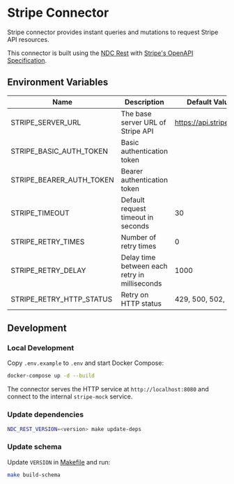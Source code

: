 # Stripe Connector

Stripe connector provides instant queries and mutations to request Stripe API resources.

This connector is built using the [NDC Rest](https://github.com/hasura/ndc-rest) with [Stripe's OpenAPI Specification](https://github.com/stripe/openapi).

## Environment Variables

| Name                     | Description                                   | Default Value          |
| ------------------------ | --------------------------------------------- | ---------------------- |
| STRIPE_SERVER_URL        | The base server URL of Stripe API             | https://api.stripe.com |
| STRIPE_BASIC_AUTH_TOKEN  | Basic authentication token                    |                        |
| STRIPE_BEARER_AUTH_TOKEN | Bearer authentication token                   |                        |
| STRIPE_TIMEOUT           | Default request timeout in seconds            | 30                     |
| STRIPE_RETRY_TIMES       | Number of retry times                         | 0                      |
| STRIPE_RETRY_DELAY       | Delay time between each retry in milliseconds | 1000                   |
| STRIPE_RETRY_HTTP_STATUS | Retry on HTTP status                          | 429, 500, 502, 503     |

## Development

### Local Development

Copy `.env.example` to `.env` and start Docker Compose:

```sh
docker-compose up -d --build
```

The connector serves the HTTP service at `http://localhost:8080` and connect to the internal `stripe-mock` service.

### Update dependencies

```sh
NDC_REST_VERSION=<version> make update-deps
```

### Update schema

Update `VERSION` in [Makefile](./Makefile) and run:

```sh
make build-schema
```
